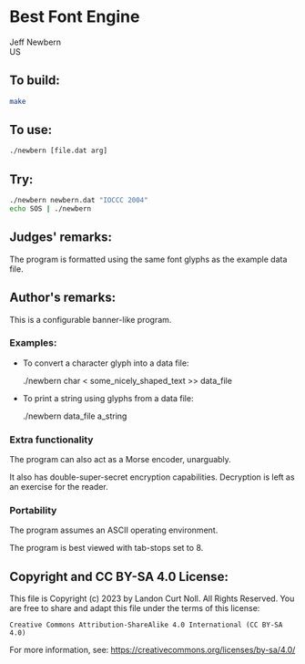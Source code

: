 # Best Font Engine

Jeff Newbern\
US


## To build:

```sh
make
```


## To use:

```sh
./newbern [file.dat arg]
```


## Try:

```sh
./newbern newbern.dat "IOCCC 2004"
echo SOS | ./newbern
```


## Judges' remarks:

The program is formatted using the same font glyphs as the example
data file.


## Author's remarks:

This is a configurable banner-like program.

### Examples:

- To convert a character glyph into a data file:

	./newbern char < some_nicely_shaped_text >> data_file


- To print a string using glyphs from a data file:

	./newbern data_file a_string

### Extra functionality

The program can also act as a Morse encoder, unarguably.

It also has double-super-secret encryption capabilities.
Decryption is left as an exercise for the reader.

### Portability

The program assumes an ASCII operating environment.

The program is best viewed with tab-stops set to 8.


## Copyright and CC BY-SA 4.0 License:

This file is Copyright (c) 2023 by Landon Curt Noll.  All Rights Reserved.
You are free to share and adapt this file under the terms of this license:

    Creative Commons Attribution-ShareAlike 4.0 International (CC BY-SA 4.0)

For more information, see: https://creativecommons.org/licenses/by-sa/4.0/
